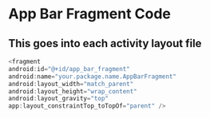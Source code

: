 # App Bar Fragment Code

## This goes into each activity layout file

```java 
<fragment
android:id="@+id/app_bar_fragment"
android:name="your.package.name.AppBarFragment"
android:layout_width="match_parent"
android:layout_height="wrap_content"
android:layout_gravity="top"
app:layout_constraintTop_toTopOf="parent" />
```